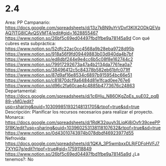 # 2.4

Area: PP
Campanario: https://docs.google.com/spreadsheets/d/13z7kBN9uYrVDxf3KlX2ODkQEVqAQ7ITG8ICAvQSVMT4/edit#gid=1628855467
https://www.notion.so/26bf5c69ed04497fbd1fbe9a78145a9d 
Con qué cubres esta subpráctica: https://www.notion.so/52dfc22ac0cc4568a9b28eba9728d95b 
https://www.notion.so/918a56f9fd09449883b03d940da4b7bf 
https://www.notion.so/ed8dbf244e9e4cc6b5c08f8e162744c2 
https://www.notion.so/79917292673a47a4b2134da7761ea0a7 
https://www.notion.so/38496412c5c84378b582eb61bfc071ff 
https://www.notion.so/87d9af16e8534c6897b915954bc66e51 
https://www.notion.so/c81870dcf9a6484d81e1fcad0ee767e6 
https://www.notion.so/d96c2fa60cae4c4885b4773676c24863 
Departamental: https://docs.google.com/spreadsheets/d/1c6Hiu_N86OKgZpEs_suE02_pqB89-yMG/edit?usp=sharing&ouid=103099851932148131705&rtpof=true&sd=true
Descripción: Planificar los recursos necesarios para realizar el proyecto.
Monarca: https://docs.google.com/spreadsheets/d/1RdK32quyh3LiqKj8iOvfr39ceePPSf8K/edit?usp=sharing&ouid=103960253138118107632&rtpof=true&sd=true
https://www.notion.so/0d43010743974b078dbdf46923977d55  
Nefrovida: https://docs.google.com/spreadsheets/d/1QKA_3P5wmbxxDLRjFDFoHVFJ7ZXYtG7g/edit?rtpof=true#gid=1759118849
https://www.notion.so/26bf5c69ed04497fbd1fbe9a78145a9d
¿La tenemos?: No